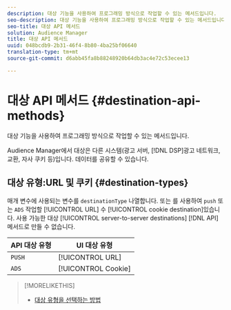 ```yaml
---
description: 대상 기능을 사용하여 프로그래밍 방식으로 작업할 수 있는 메서드입니다.
seo-description: 대상 기능을 사용하여 프로그래밍 방식으로 작업할 수 있는 메서드입니다.
seo-title: 대상 API 메서드
solution: Audience Manager
title: 대상 API 메서드
uuid: 048bcdb9-2b31-46f4-8b80-4ba25bf06640
translation-type: tm+mt
source-git-commit: d6abb45fa8b88248920b64db3ac4e72c53ecee13

---
```



# 대상 API 메서드 {#destination-api-methods}

대상 기능을 사용하여 프로그래밍 방식으로 작업할 수 있는 메서드입니다.

<!-- c_destinations_api.xml -->

Audience Manager에서 대상은 다른 시스템(광고 서버, [!DNL DSP]광고 네트워크, 교환, 자사 쿠키 등)입니다. 데이터를 공유할 수 있습니다.

## 대상 유형:URL 및 쿠키 {#destination-types}

매개 변수에 사용되는 변수를 `destinationType` 나열합니다. 또는 를 사용하여 `push` 또는 `ADS` 작업할 [!UICONTROL URL] 수 [!UICONTROL cookie destination]있습니다. 사용 가능한 대상 [!UICONTROL server-to-server destinations] [!DNL API] 메서드로 만들 수 없습니다.

<!-- r_destination_types.xml -->

| API 대상 유형 | UI 대상 유형 |
|---|---|
| `PUSH` | [!UICONTROL URL] |
| `ADS` | [!UICONTROL Cookie] |

>[!MORELIKETHIS]
>
>* [대상 유형을 선택하는 방법](../../../features/destinations/destinations.md)

